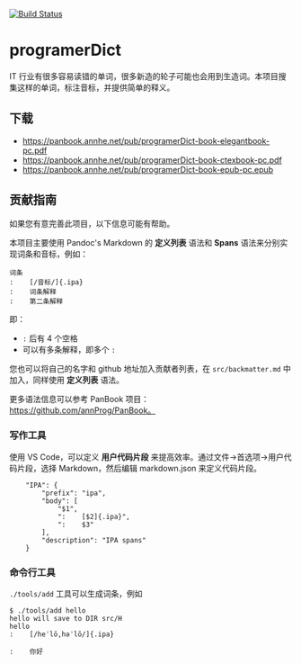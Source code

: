[![Build Status](https://ci.annhe.net/api/badges/annProg/programerDict/status.svg)](https://ci.annhe.net/annProg/programerDict)

# programerDict

IT 行业有很多容易读错的单词，很多新造的轮子可能也会用到生造词。本项目搜集这样的单词，标注音标，并提供简单的释义。

## 下载

- https://panbook.annhe.net/pub/programerDict-book-elegantbook-pc.pdf
- https://panbook.annhe.net/pub/programerDict-book-ctexbook-pc.pdf
- https://panbook.annhe.net/pub/programerDict-book-epub-pc.epub

## 贡献指南

如果您有意完善此项目，以下信息可能有帮助。

本项目主要使用 Pandoc's Markdown 的 **定义列表** 语法和 **Spans** 语法来分别实现词条和音标，例如：

```
词条
:    [/音标/]{.ipa}
:    词条解释
:    第二条解释
```

即：

- `:` 后有 4 个空格
- 可以有多条解释，即多个 `:` 

您也可以将自己的名字和 github 地址加入贡献者列表，在 `src/backmatter.md` 中加入，同样使用 **定义列表** 语法。

更多语法信息可以参考 PanBook 项目：https://github.com/annProg/PanBook。

### 写作工具

使用 VS Code，可以定义 **用户代码片段** 来提高效率。通过文件->首选项->用户代码片段，选择 Markdown，然后编辑 markdown.json 来定义代码片段。

```
	"IPA": {
		"prefix": "ipa",
		"body": [
			"$1",
			":    [$2]{.ipa}",
			":    $3"
		],
		"description": "IPA spans"
	}
```

### 命令行工具
`./tools/add` 工具可以生成词条，例如

```
$ ./tools/add hello
hello will save to DIR src/H
hello
:    [/heˈlō,həˈlō/]{.ipa}

:    你好
```
